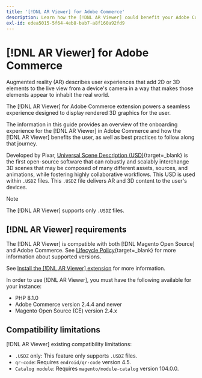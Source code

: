 ```yaml
---
title: '[!DNL AR Viewer] for Adobe Commerce'
description: Learn how the [!DNL AR Viewer] could benefit your Adobe Commerce instance and how to successfully onboard and setup the extension.
exl-id: edea5015-5f64-4eb8-bab7-a8f160a92fd9
---
```

# [!DNL AR Viewer] for Adobe Commerce

Augmented reality (AR) describes user experiences that add 2D or 3D elements to the live view from a device's camera in a way that makes those elements appear to inhabit the real world.

The [!DNL AR Viewer] for Adobe Commerce extension powers a seamless experience designed to display rendered 3D graphics for the user.

The information in this guide provides an overview of the onboarding experience for the [!DNL AR Viewer] in Adobe Commerce and how the [!DNL AR Viewer] benefits the user, as well as best practices to follow along that journey.

Developed by Pixar, [Universal Scene Description (USD)](https://www.pixar.com/usd){target=_blank} is the first open-source software that can robustly and scalably interchange 3D scenes that may be composed of many different assets, sources, and animations, while fostering highly collaborative workflows. This USD is used within `.USDZ` files. This `.USDZ` file delivers AR and 3D content to the user's devices.

>[!NOTE]
>
> The [!DNL AR Viewer] supports only `.USDZ` files.

## [!DNL AR Viewer] requirements

The [!DNL AR Viewer] is compatible with both [!DNL Magento Open Source] and Adobe Commerce. See [Lifecycle Policy](https://experienceleague.adobe.com/docs/commerce-operations/release/planning/lifecycle-policy.html){target=_blank} for more information about supported versions.

See [Install the [!DNL AR Viewer] extension](../catalog/ar-viewer-setup.md) for more information.

In order to use [!DNL AR Viewer], you must have the following available for your instance:

* PHP 8.1.0
* Adobe Commerce version 2.4.4 and newer
* Magento Open Source (CE) version 2.4.x

## Compatibility limitations

[!DNL AR Viewer] existing compatibility limitations:

* `.USDZ` only: This feature only supports `.USDZ` files.
* `qr-code`: Requires `endroid/qr-code` version 4.5.
* `Catalog module`: Requires `magento/module-catalog` version 104.0.0.
